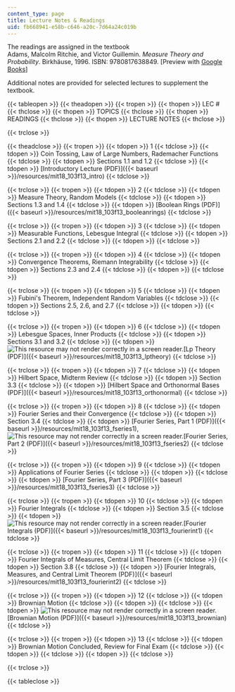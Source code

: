 ```yaml
---
content_type: page
title: Lecture Notes & Readings
uid: fb668941-e58b-c646-a20c-7d64a24c019b
---
```


The readings are assigned in the textbook  
Adams, Malcolm Ritchie, and Victor Guillemin. _Measure Theory and Probability_. Birkhäuse, 1996. ISBN: 9780817638849. \[Preview with [Google Books](http://books.google.com/books?id=LFgcCbJ9BccC&pg=PAfrontcover)\]

Additional notes are provided for selected lectures to supplement the textbook.

{{< tableopen >}}
{{< theadopen >}}
{{< tropen >}}
{{< thopen >}}
LEC #
{{< thclose >}}
{{< thopen >}}
TOPICS
{{< thclose >}}
{{< thopen >}}
READINGS
{{< thclose >}}
{{< thopen >}}
LECTURE NOTES
{{< thclose >}}

{{< trclose >}}

{{< theadclose >}}
{{< tropen >}}
{{< tdopen >}}
1
{{< tdclose >}}
{{< tdopen >}}
Coin Tossing, Law of Large Numbers, Rademacher Functions
{{< tdclose >}}
{{< tdopen >}}
Sections 1.1 and 1.2
{{< tdclose >}}
{{< tdopen >}}
[Introductory Lecture (PDF)]({{< baseurl >}}/resources/mit18_103f13_intro)
{{< tdclose >}}

{{< trclose >}}
{{< tropen >}}
{{< tdopen >}}
2
{{< tdclose >}}
{{< tdopen >}}
Measure Theory, Random Models
{{< tdclose >}}
{{< tdopen >}}
Sections 1.3 and 1.4
{{< tdclose >}}
{{< tdopen >}}
[Boolean Rings (PDF)]({{< baseurl >}}/resources/mit18_103f13_booleanrings)
{{< tdclose >}}

{{< trclose >}}
{{< tropen >}}
{{< tdopen >}}
3
{{< tdclose >}}
{{< tdopen >}}
Measurable Functions, Lebesgue Integral
{{< tdclose >}}
{{< tdopen >}}
Sections 2.1 and 2.2
{{< tdclose >}}
{{< tdopen >}}
<no notes>
{{< tdclose >}}

{{< trclose >}}
{{< tropen >}}
{{< tdopen >}}
4
{{< tdclose >}}
{{< tdopen >}}
Convergence Theorems, Riemann Integrability
{{< tdclose >}}
{{< tdopen >}}
Sections 2.3 and 2.4
{{< tdclose >}}
{{< tdopen >}}
<no notes>
{{< tdclose >}}

{{< trclose >}}
{{< tropen >}}
{{< tdopen >}}
5
{{< tdclose >}}
{{< tdopen >}}
Fubini's Theorem, Independent Random Variables
{{< tdclose >}}
{{< tdopen >}}
Sections 2.5, 2.6, and 2.7
{{< tdclose >}}
{{< tdopen >}}
<no notes>
{{< tdclose >}}

{{< trclose >}}
{{< tropen >}}
{{< tdopen >}}
6
{{< tdclose >}}
{{< tdopen >}}
Lebesgue Spaces, Inner Products
{{< tdclose >}}
{{< tdopen >}}
Sections 3.1 and 3.2
{{< tdclose >}}
{{< tdopen >}}
![This resource may not render correctly in a screen reader.](/images/inacessible.gif)[Lp Theory (PDF)]({{< baseurl >}}/resources/mit18_103f13_lptheory)
{{< tdclose >}}

{{< trclose >}}
{{< tropen >}}
{{< tdopen >}}
7
{{< tdclose >}}
{{< tdopen >}}
Hilbert Space, Midterm Review
{{< tdclose >}}
{{< tdopen >}}
Section 3.3
{{< tdclose >}}
{{< tdopen >}}
[Hilbert Space and Orthonormal Bases (PDF)]({{< baseurl >}}/resources/mit18_103f13_orthonormal)
{{< tdclose >}}

{{< trclose >}}
{{< tropen >}}
{{< tdopen >}}
8
{{< tdclose >}}
{{< tdopen >}}
Fourier Series and their Convergence
{{< tdclose >}}
{{< tdopen >}}
Section 3.4
{{< tdclose >}}
{{< tdopen >}}
[Fourier Series, Part 1 (PDF)]({{< baseurl >}}/resources/mit18_103f13_fseries1), ![This resource may not render correctly in a screen reader.](/images/inacessible.gif)[Fourier Series, Part 2 (PDF)]({{< baseurl >}}/resources/mit18_103f13_fseries2)
{{< tdclose >}}

{{< trclose >}}
{{< tropen >}}
{{< tdopen >}}
9
{{< tdclose >}}
{{< tdopen >}}
Applications of Fourier Series
{{< tdclose >}}
{{< tdopen >}}
<no readings>
{{< tdclose >}}
{{< tdopen >}}
[Fourier Series, Part 3 (PDF)]({{< baseurl >}}/resources/mit18_103f13_fseries3)
{{< tdclose >}}

{{< trclose >}}
{{< tropen >}}
{{< tdopen >}}
10
{{< tdclose >}}
{{< tdopen >}}
Fourier Integrals
{{< tdclose >}}
{{< tdopen >}}
Section 3.5
{{< tdclose >}}
{{< tdopen >}}
![This resource may not render correctly in a screen reader.](/images/inacessible.gif)[Fourier Integrals (PDF)]({{< baseurl >}}/resources/mit18_103f13_fourierint1)
{{< tdclose >}}

{{< trclose >}}
{{< tropen >}}
{{< tdopen >}}
11
{{< tdclose >}}
{{< tdopen >}}
Fourier Integrals of Measures, Central Limit Theorem
{{< tdclose >}}
{{< tdopen >}}
Section 3.8
{{< tdclose >}}
{{< tdopen >}}
[Fourier Integrals, Measures, and Central Limit Theorem (PDF)]({{< baseurl >}}/resources/mit18_103f13_fourierint2)
{{< tdclose >}}

{{< trclose >}}
{{< tropen >}}
{{< tdopen >}}
12
{{< tdclose >}}
{{< tdopen >}}
Brownian Motion
{{< tdclose >}}
{{< tdopen >}}
<no readings>
{{< tdclose >}}
{{< tdopen >}}
![This resource may not render correctly in a screen reader.](/images/inacessible.gif)[Brownian Motion (PDF)]({{< baseurl >}}/resources/mit18_103f13_brownian)
{{< tdclose >}}

{{< trclose >}}
{{< tropen >}}
{{< tdopen >}}
13
{{< tdclose >}}
{{< tdopen >}}
Brownian Motion Concluded, Review for Final Exam
{{< tdclose >}}
{{< tdopen >}}
<no readings>
{{< tdclose >}}
{{< tdopen >}}
<no notes>
{{< tdclose >}}

{{< trclose >}}

{{< tableclose >}}